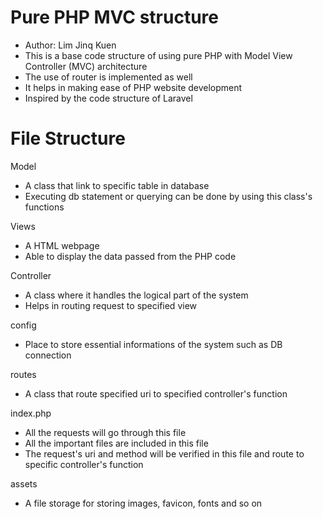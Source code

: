 # Pure PHP MVC structure
- Author: Lim Jinq Kuen
- This is a base code structure of using pure PHP with Model View Controller (MVC) architecture
- The use of router is implemented as well
- It helps in making ease of PHP website development
- Inspired by the code structure of Laravel

# File Structure
Model
- A class that link to specific table in database
- Executing db statement or querying can be done by using this class's functions

Views
- A HTML webpage
- Able to display the data passed from the PHP code

Controller
- A class where it handles the logical part of the system
- Helps in routing request to specified view

config
- Place to store essential informations of the system such as DB connection

routes
- A class that route specified uri to specified controller's function

index.php
- All the requests will go through this file
- All the important files are included in this file
- The request's uri and method will be verified in this file and route to specific controller's function

assets
- A file storage for storing images, favicon, fonts and so on

